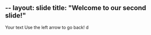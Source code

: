 --
layout: slide
title: "Welcome to our second slide!"
---
Your text
Use the left arrow to go back!
d
